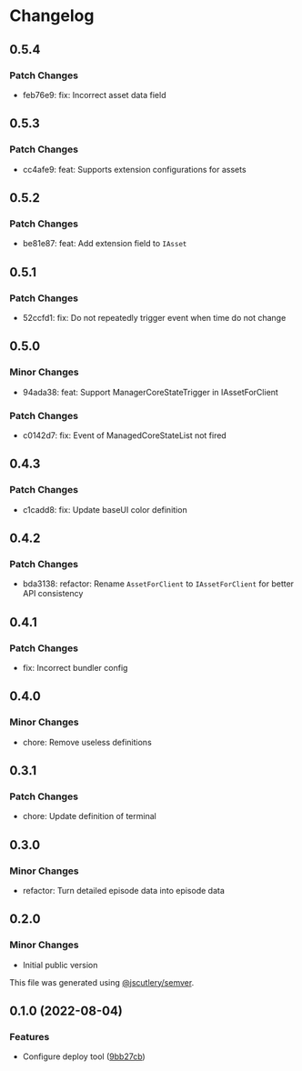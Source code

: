 # Changelog

## 0.5.4

### Patch Changes

- feb76e9: fix: Incorrect asset data field

## 0.5.3

### Patch Changes

- cc4afe9: feat: Supports extension configurations for assets

## 0.5.2

### Patch Changes

- be81e87: feat: Add extension field to `IAsset`

## 0.5.1

### Patch Changes

- 52ccfd1: fix: Do not repeatedly trigger event when time do not change

## 0.5.0

### Minor Changes

- 94ada38: feat: Support ManagerCoreStateTrigger in IAssetForClient

### Patch Changes

- c0142d7: fix: Event of ManagedCoreStateList not fired

## 0.4.3

### Patch Changes

- c1cadd8: fix: Update baseUI color definition

## 0.4.2

### Patch Changes

- bda3138: refactor: Rename `AssetForClient` to `IAssetForClient` for better API consistency

## 0.4.1

### Patch Changes

- fix: Incorrect bundler config

## 0.4.0

### Minor Changes

- chore: Remove useless definitions

## 0.3.1

### Patch Changes

- chore: Update definition of terminal

## 0.3.0

### Minor Changes

- refactor: Turn detailed episode data into episode data

## 0.2.0

### Minor Changes

- Initial public version

This file was generated using [@jscutlery/semver](https://github.com/jscutlery/semver).

## 0.1.0 (2022-08-04)

### Features

- Configure deploy tool ([9bb27cb](https://github.com/recative/recative-system/commit/9bb27cb7512d097b7d4e385876db3e90a8da24ec))
